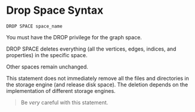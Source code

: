 # Drop Space Syntax

```ngql
DROP SPACE space_name
```

You must have the DROP privilege for the graph space.

DROP SPACE deletes everything (all the vertices, edges, indices, and properties) in the specific space.  

Other spaces remain unchanged.

This statement does not immediately remove all the files and directories in the storage engine (and release disk space). The deletion depends on the implementation of different storage engines.

> Be *very* careful with this statement.
